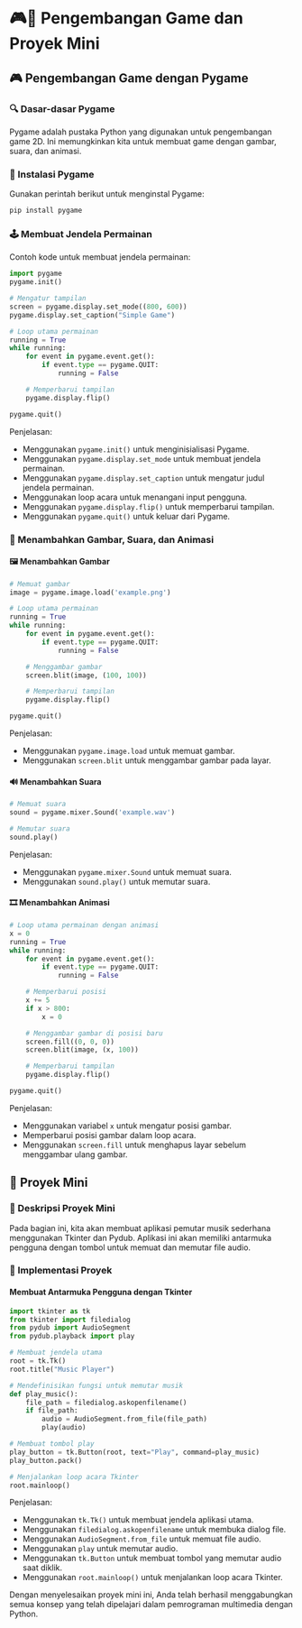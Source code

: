 # 🎮🔧 Pengembangan Game dan Proyek Mini

## 🎮 Pengembangan Game dengan Pygame

### 🔍 Dasar-dasar Pygame

Pygame adalah pustaka Python yang digunakan untuk pengembangan game 2D. Ini memungkinkan kita untuk membuat game dengan gambar, suara, dan animasi.

### 💾 Instalasi Pygame

Gunakan perintah berikut untuk menginstal Pygame:

```bash
pip install pygame
```

### 🕹️ Membuat Jendela Permainan

Contoh kode untuk membuat jendela permainan:

```python
import pygame
pygame.init()

# Mengatur tampilan
screen = pygame.display.set_mode((800, 600))
pygame.display.set_caption("Simple Game")

# Loop utama permainan
running = True
while running:
    for event in pygame.event.get():
        if event.type == pygame.QUIT:
            running = False

    # Memperbarui tampilan
    pygame.display.flip()

pygame.quit()
```

Penjelasan:

- Menggunakan `pygame.init()` untuk menginisialisasi Pygame.
- Menggunakan `pygame.display.set_mode` untuk membuat jendela permainan.
- Menggunakan `pygame.display.set_caption` untuk mengatur judul jendela permainan.
- Menggunakan loop acara untuk menangani input pengguna.
- Menggunakan `pygame.display.flip()` untuk memperbarui tampilan.
- Menggunakan `pygame.quit()` untuk keluar dari Pygame.

### 🎨 Menambahkan Gambar, Suara, dan Animasi

#### 🖼️ Menambahkan Gambar

```python
# Memuat gambar
image = pygame.image.load('example.png')

# Loop utama permainan
running = True
while running:
    for event in pygame.event.get():
        if event.type == pygame.QUIT:
            running = False

    # Menggambar gambar
    screen.blit(image, (100, 100))

    # Memperbarui tampilan
    pygame.display.flip()

pygame.quit()
```

Penjelasan:

- Menggunakan `pygame.image.load` untuk memuat gambar.
- Menggunakan `screen.blit` untuk menggambar gambar pada layar.

#### 🔊 Menambahkan Suara

```python
# Memuat suara
sound = pygame.mixer.Sound('example.wav')

# Memutar suara
sound.play()
```

Penjelasan:

- Menggunakan `pygame.mixer.Sound` untuk memuat suara.
- Menggunakan `sound.play()` untuk memutar suara.

#### 🎞️ Menambahkan Animasi

```python
# Loop utama permainan dengan animasi
x = 0
running = True
while running:
    for event in pygame.event.get():
        if event.type == pygame.QUIT:
            running = False

    # Memperbarui posisi
    x += 5
    if x > 800:
        x = 0

    # Menggambar gambar di posisi baru
    screen.fill((0, 0, 0))
    screen.blit(image, (x, 100))

    # Memperbarui tampilan
    pygame.display.flip()

pygame.quit()
```

Penjelasan:

- Menggunakan variabel `x` untuk mengatur posisi gambar.
- Memperbarui posisi gambar dalam loop acara.
- Menggunakan `screen.fill` untuk menghapus layar sebelum menggambar ulang gambar.

## 🔧 Proyek Mini

### 📄 Deskripsi Proyek Mini

Pada bagian ini, kita akan membuat aplikasi pemutar musik sederhana menggunakan Tkinter dan Pydub. Aplikasi ini akan memiliki antarmuka pengguna dengan tombol untuk memuat dan memutar file audio.

### 🚀 Implementasi Proyek

#### Membuat Antarmuka Pengguna dengan Tkinter

```python
import tkinter as tk
from tkinter import filedialog
from pydub import AudioSegment
from pydub.playback import play

# Membuat jendela utama
root = tk.Tk()
root.title("Music Player")

# Mendefinisikan fungsi untuk memutar musik
def play_music():
    file_path = filedialog.askopenfilename()
    if file_path:
        audio = AudioSegment.from_file(file_path)
        play(audio)

# Membuat tombol play
play_button = tk.Button(root, text="Play", command=play_music)
play_button.pack()

# Menjalankan loop acara Tkinter
root.mainloop()
```

Penjelasan:

- Menggunakan `tk.Tk()` untuk membuat jendela aplikasi utama.
- Menggunakan `filedialog.askopenfilename` untuk membuka dialog file.
- Menggunakan `AudioSegment.from_file` untuk memuat file audio.
- Menggunakan `play` untuk memutar audio.
- Menggunakan `tk.Button` untuk membuat tombol yang memutar audio saat diklik.
- Menggunakan `root.mainloop()` untuk menjalankan loop acara Tkinter.

Dengan menyelesaikan proyek mini ini, Anda telah berhasil menggabungkan semua konsep yang telah dipelajari dalam pemrograman multimedia dengan Python.
